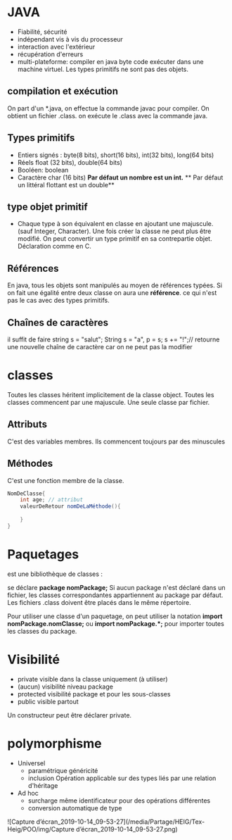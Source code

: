 # JAVA

- Fiabilité, sécurité
- indépendant vis à vis du processeur
- interaction avec l'extérieur
- récupération d'erreurs
- multi-plateforme: compiler en java byte code exécuter dans une machine virtuel.
Les types primitifs ne sont pas des objets. 
## compilation et exécution
On part d'un \*.java, on effectue la commande javac pour compiler. On obtient un fichier .class. on exécute le .class avec la commande java. 
## Types primitifs
- Entiers signés : byte(8 bits), short(16 bits), int(32 bits), long(64 bits)
- Réels float (32 bits), double(64 bits)
- Booléen: boolean 
- Caractère char (16 bits)
**Par défaut un nombre est un int.** ** Par défaut un littéral flottant est un double** 
## type objet primitif
- Chaque type à son équivalent en classe en ajoutant une majuscule. (sauf Integer, Character). Une fois créer la classe ne peut plus être modifié. On peut convertir un type primitif en sa contrepartie objet.
Déclaration comme en C. 
## Références
En java, tous les objets sont manipulés au moyen de références typées. Si on fait une égalité entre deux classe on aura une **référence**. ce qui n'est pas le cas avec des types primitifs. 
## Chaînes de caractères
il suffit de faire string s = "salut";
String s = "a", p = s; 
s += "!";// retourne une nouvelle chaîne de caractère car on ne peut pas la modifier 
# classes
Toutes les classes héritent implicitement de la classe object. Toutes les classes commencent par une majuscule. Une seule classe par fichier. 
## Attributs
C'est des variables membres. Ils commencent toujours par des minuscules
## Méthodes 
C'est une fonction membre de la classe. 
```java
NomDeClasse{
    int age; // attribut
    valeurDeRetour nomDeLaMéthode(){
        
    }
}
```

# Paquetages

est une bibliothèque de classes :

se déclare **package nomPackage;**  Si aucun package n'est déclaré dans un fichier, les classes correspondantes appartiennent au package par défaut. Les fichiers .class doivent être placés dans le même répertoire. 

Pour utiliser une classe d'un paquetage, on peut utiliser la notation **import nomPackage.nomClasse;**   ou  **import nomPackage.*;** pour importer toutes les classes du package. 

# Visibilité

- private visible dans la classe uniquement (à utiliser)
- (aucun) visibilité niveau package 
- protected visibilité package et pour les sous-classes 
- public visible partout 

Un constructeur peut être déclarer private. 

# polymorphisme

- Universel 
  - paramétrique généricité 
  - inclusion Opération applicable sur des types liés par une relation d'héritage
- Ad hoc 
  - surcharge même identificateur pour des opérations différentes
  - conversion automatique de type

![Capture d’écran_2019-10-14_09-53-27](/media/Partage/HEIG/Tex-Heig/POO/img/Capture d’écran_2019-10-14_09-53-27.png)

